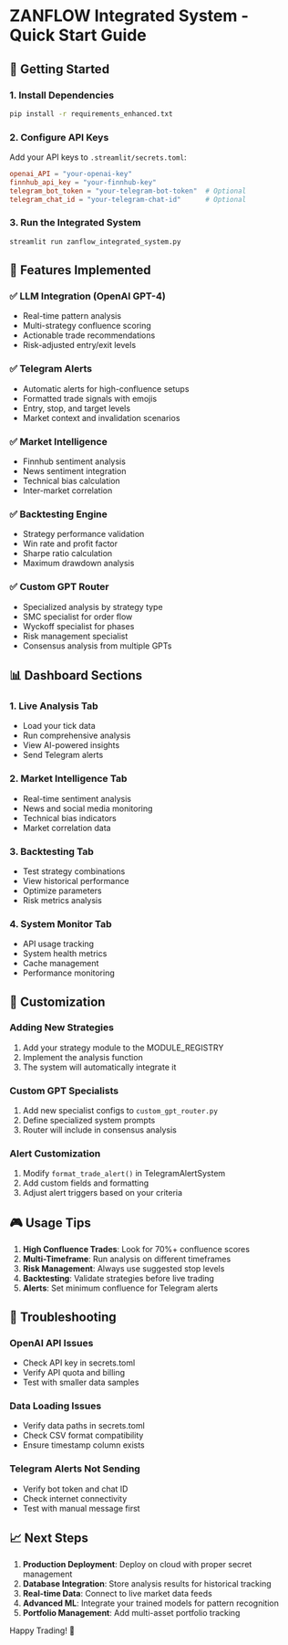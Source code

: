 # ZANFLOW Integrated System - Quick Start Guide

## 🚀 Getting Started

### 1. Install Dependencies
```bash
pip install -r requirements_enhanced.txt
```

### 2. Configure API Keys
Add your API keys to `.streamlit/secrets.toml`:
```toml
openai_API = "your-openai-key"
finnhub_api_key = "your-finnhub-key"
telegram_bot_token = "your-telegram-bot-token"  # Optional
telegram_chat_id = "your-telegram-chat-id"      # Optional
```

### 3. Run the Integrated System
```bash
streamlit run zanflow_integrated_system.py
```

## 🎯 Features Implemented

### ✅ LLM Integration (OpenAI GPT-4)
- Real-time pattern analysis
- Multi-strategy confluence scoring
- Actionable trade recommendations
- Risk-adjusted entry/exit levels

### ✅ Telegram Alerts
- Automatic alerts for high-confluence setups
- Formatted trade signals with emojis
- Entry, stop, and target levels
- Market context and invalidation scenarios

### ✅ Market Intelligence
- Finnhub sentiment analysis
- News sentiment integration
- Technical bias calculation
- Inter-market correlation

### ✅ Backtesting Engine
- Strategy performance validation
- Win rate and profit factor
- Sharpe ratio calculation
- Maximum drawdown analysis

### ✅ Custom GPT Router
- Specialized analysis by strategy type
- SMC specialist for order flow
- Wyckoff specialist for phases
- Risk management specialist
- Consensus analysis from multiple GPTs

## 📊 Dashboard Sections

### 1. Live Analysis Tab
- Load your tick data
- Run comprehensive analysis
- View AI-powered insights
- Send Telegram alerts

### 2. Market Intelligence Tab
- Real-time sentiment analysis
- News and social media monitoring
- Technical bias indicators
- Market correlation data

### 3. Backtesting Tab
- Test strategy combinations
- View historical performance
- Optimize parameters
- Risk metrics analysis

### 4. System Monitor Tab
- API usage tracking
- System health metrics
- Cache management
- Performance monitoring

## 🔧 Customization

### Adding New Strategies
1. Add your strategy module to the MODULE_REGISTRY
2. Implement the analysis function
3. The system will automatically integrate it

### Custom GPT Specialists
1. Add new specialist configs to `custom_gpt_router.py`
2. Define specialized system prompts
3. Router will include in consensus analysis

### Alert Customization
1. Modify `format_trade_alert()` in TelegramAlertSystem
2. Add custom fields and formatting
3. Adjust alert triggers based on your criteria

## 🎮 Usage Tips

1. **High Confluence Trades**: Look for 70%+ confluence scores
2. **Multi-Timeframe**: Run analysis on different timeframes
3. **Risk Management**: Always use suggested stop levels
4. **Backtesting**: Validate strategies before live trading
5. **Alerts**: Set minimum confluence for Telegram alerts

## 🐛 Troubleshooting

### OpenAI API Issues
- Check API key in secrets.toml
- Verify API quota and billing
- Test with smaller data samples

### Data Loading Issues
- Verify data paths in secrets.toml
- Check CSV format compatibility
- Ensure timestamp column exists

### Telegram Alerts Not Sending
- Verify bot token and chat ID
- Check internet connectivity
- Test with manual message first

## 📈 Next Steps

1. **Production Deployment**: Deploy on cloud with proper secret management
2. **Database Integration**: Store analysis results for historical tracking
3. **Real-time Data**: Connect to live market data feeds
4. **Advanced ML**: Integrate your trained models for pattern recognition
5. **Portfolio Management**: Add multi-asset portfolio tracking

Happy Trading! 🚀

